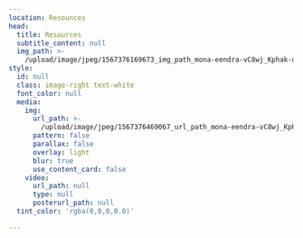 ```yaml
---
location: Resounces
head:
  title: Resources
  subtitle_content: null
  img_path: >-
    /upload/image/jpeg/1567376169673_img_path_mona-eendra-vC8wj_Kphak-unsplash.jpg
style:
  id: null
  class: image-right text-white
  font_color: null
  media:
    img:
      url_path: >-
        /upload/image/jpeg/1567376469067_url_path_mona-eendra-vC8wj_Kphak-unsplash.jpg
      pattern: false
      parallax: false
      overlay: light
      blur: true
      use_content_card: false
    video:
      url_path: null
      type: null
      posterurl_path: null
  tint_color: 'rgba(0,0,0,0.0)'

---
```




